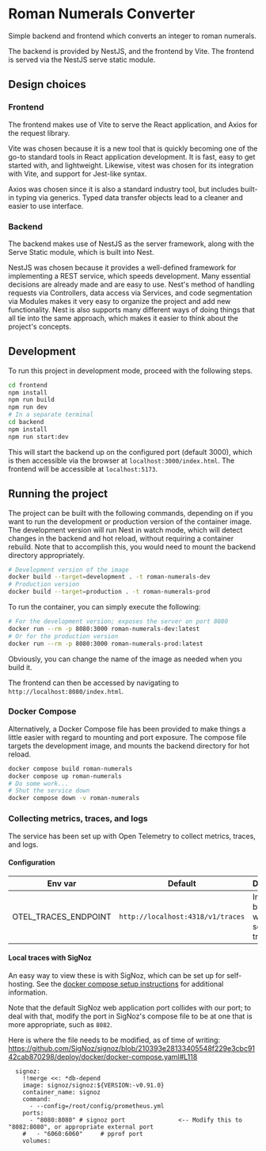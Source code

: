 # Roman Numerals Converter

Simple backend and frontend which converts an integer to roman numerals.

The backend is provided by NestJS, and the frontend by Vite. The frontend is served via the NestJS serve static module.

## Design choices

### Frontend

The frontend makes use of Vite to serve the React application, and Axios for the request library.

Vite was chosen because it is a new tool that is quickly becoming one of the go-to standard tools in React application
development. It is fast, easy to get started with, and lightweight. Likewise, vitest was chosen for its integration with
Vite, and support for Jest-like syntax.

Axios was chosen since it is also a standard industry tool, but includes built-in typing via generics. Typed
data transfer objects lead to a cleaner and easier to use interface.

### Backend

The backend makes use of NestJS as the server framework, along with the Serve Static module, which is built into Nest.

NestJS was chosen because it provides a well-defined framework for implementing a REST service, which speeds development.
Many essential decisions are already made and are easy to use. Nest's method of handling requests via Controllers, data
access via Services, and code segmentation via Modules makes it very easy to organize the project and add new functionality.
Nest is also supports many different ways of doing things that all tie into the same approach, which makes it easier to
think about the project's concepts.

## Development

To run this project in development mode, proceed with the following steps.

```bash
cd frontend
npm install
npm run build
npm run dev
# In a separate terminal
cd backend
npm install
npm run start:dev
```

This will start the backend up on the configured port (default 3000), which is then accessible via the browser at `localhost:3000/index.html`. The frontend
will be accessible at `localhost:5173`.

## Running the project

The project can be built with the following commands, depending on if you want to run the development or production version of the container image.
The development version will run Nest in watch mode, which will detect changes in the backend and hot reload, without requiring a container
rebuild. Note that to accomplish this, you would need to mount the backend directory appropriately.

```bash
# Development version of the image
docker build --target=development . -t roman-numerals-dev
# Production version
docker build --target=production . -t roman-numerals-prod
```

To run the container, you can simply execute the following:

```bash
# For the development version; exposes the server on port 8080
docker run --rm -p 8080:3000 roman-numerals-dev:latest
# Or for the production version
docker run --rm -p 8080:3000 roman-numerals-prod:latest
```

Obviously, you can change the name of the image as needed when you build it.

The frontend can then be accessed by navigating to `http://localhost:8080/index.html`.

### Docker Compose

Alternatively, a Docker Compose file has been provided to make things a little easier with regard to mounting and port exposure. The
compose file targets the development image, and mounts the backend directory for hot reload.

```bash
docker compose build roman-numerals
docker compose up roman-numerals
# Do some work...
# Shut the service down
docker compose down -v roman-numerals
```

### Collecting metrics, traces, and logs

The service has been set up with Open Telemetry to collect metrics, traces, and logs.

#### Configuration

| Env var              | Default                           | Description                                   |
|----------------------|-----------------------------------|-----------------------------------------------|
| OTEL_TRACES_ENDPOINT | `http://localhost:4318/v1/traces` | Informs the backend where to send OTEL traces |

#### Local traces with SigNoz

An easy way to view these is with SigNoz, which can be set up
for self-hosting. See
the [docker compose setup instructions](https://signoz.io/docs/install/docker/#install-signoz-using-docker-compose)
for additional information.

Note that the default SigNoz web application port collides with our port; to deal with that, modify the port in SigNoz's
compose file to
be at one that is more appropriate, such as `8082`.

Here is where the file needs to be modified, as of time of
writing: https://github.com/SigNoz/signoz/blob/210393e28133405548f229e3cbc9142cab870298/deploy/docker/docker-compose.yaml#L118

```
  signoz:
    !!merge <<: *db-depend
    image: signoz/signoz:${VERSION:-v0.91.0}
    container_name: signoz
    command:
      - --config=/root/config/prometheus.yml
    ports:
      - "8080:8080" # signoz port               <-- Modify this to "8082:8080", or appropriate external port
    #   - "6060:6060"     # pprof port
    volumes:
```

